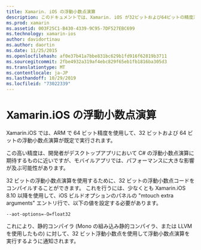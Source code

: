 ```yaml
---
title: Xamarin. iOS の浮動小数点演算
description: このドキュメントでは、Xamarin. iOS が32ビットおよび64ビットの精度浮動小数点演算を処理し、関連するパフォーマンスへの影響について説明します。
ms.prod: xamarin
ms.assetid: 003F25C1-B430-4339-9C95-7DF527EBC699
ms.technology: xamarin-ios
author: davidortinau
ms.author: daortin
ms.date: 11/25/2015
ms.openlocfilehash: af0e37b41a7bbe831bc629b1fd916f62819b3711
ms.sourcegitcommit: 2fbe4932a319af4ebc829f65eb1fb1816ba305d3
ms.translationtype: MT
ms.contentlocale: ja-JP
ms.lasthandoff: 10/29/2019
ms.locfileid: "73022339"
---
```

# <a name="floating-point-operations-in-xamarinios"></a>Xamarin.iOS の浮動小数点演算

Xamarin.iOS では、ARM で 64 ビット精度を使用して、32 ビットおよび 64 ビットの浮動小数点演算が既定で実行されます。


この高い精度は、開発者がデスクトップアプリにおいて C# の浮動小数点演算に期待するものに近いですが、モバイルアプリでは、パフォーマンスに大きな影響が及ぶ可能性があります。

32 ビットの浮動小数点演算を使用するために、32 ビットの浮動小数点コードをコンパイルすることができます。 これを行うには、少なくとも Xamarin.iOS 8.10 以降を使用して、iOS ビルドオプションのパネルの "mtouch extra arguments" エントリ行で、以下の値を設定する必要があります。

```
--aot-options=-O=float32
```

これにより、静的コンパイラ (Mono の組み込み静的コンパイラ、または LLVM を使用したもの) に対して、32 ビット浮動小数点を使用して浮動小数点演算を実行するように通知されます。
